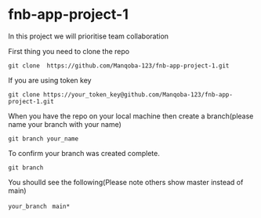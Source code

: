 # fnb-app-project-1
In this project we will prioritise team collaboration

First thing you need to clone the repo

``git clone  https://github.com/Manqoba-123/fnb-app-project-1.git``

If you are using token key 

``git clone https://your_token_key@github.com/Manqoba-123/fnb-app-project-1.git ``

When you have the repo on your local machine then create a branch(please name your branch with your name)

``git branch your_name``

To confirm your branch was created complete.

``git branch``

You shoulld see the following(Please note others show master instead of main) 


``your_branch `` ``main*``